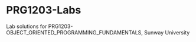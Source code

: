 # PRG1203-Labs
Lab solutions for PRG1203-OBJECT_ORIENTED_PROGRAMMING_FUNDAMENTALS, Sunway University
